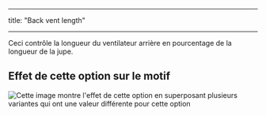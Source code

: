 - - -
title: "Back vent length"
- - -

Ceci contrôle la longueur du ventilateur arrière en pourcentage de la longueur de la jupe.

## Effet de cette option sur le motif

![Cette image montre l'effet de cette option en superposant plusieurs variantes qui ont une valeur différente pour cette option](penelope_backventlength_sample.svg "Effect of this option on the pattern")
